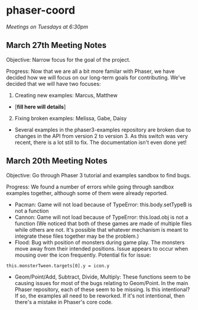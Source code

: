# phaser-coord

_Meetings on Tuesdays at 6:30pm_

## March 27th Meeting Notes 
Objective: Narrow focus for the goal of the project.

Progress: Now that we are all a bit more familar with Phaser, we have decided how we will focus on our long-term goals for contributing. We've decided that we will have two focuses:

1. Creating new examples: Marcus, Matthew
- [**fill here will details**]
2. Fixing broken examples: Melissa, Gabe, Daisy
- Several examples in the phaser3-examples repository are broken due to changes in the API from version 2 to version 3. As this switch was very recent, there is a lot still to fix. The documentation isn't even done yet! 

## March 20th Meeting Notes  
Objective: Go through Phaser 3 tutorial and examples sandbox to find bugs.

Progress:
We found a number of errors while going through sandbox examples together, although some of them were already reported. 

- Pacman: Game will not load because of TypeError: this.body.setTypeB is not a function
- Cannon: Game will not load because of TypeError: this.load.obj is not a function
(We noticed that both of these games are made of multiple files while others are not. It's possible that whatever mechanism is meant to integrate these files together may be the problem.)
- Flood: Bug with position of monsters during game play. The monsters move away from their intended positions. Issue appears to occur when mousing over the icon frequently.
Potential fix for issue: 
```
this.monsterTween.targets[0].y = icon.y
```
- Geom/Point/Add, Subtract, Divide, Multiply: These functions seem to be causing issues for most of the bugs relating to Geom/Point. In the main Phaser repository, each of these seem to be missing. Is this intentional? If so, the examples all need to be reworked. If it's not intentional, then there's a mistake in Phaser's core code.

